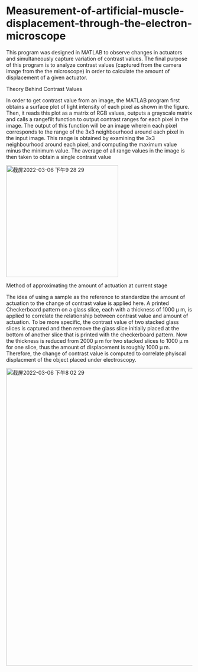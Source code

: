 # Measurement-of-artificial-muscle-displacement-through-the-electron-microscope
This program was designed in MATLAB to observe changes in actuators and simultaneously capture variation of contrast values. 
The final purpose of this program is to analyze contrast values (captured from the camera image from the the microscope) in order to 
calculate the amount of displacement of a given actuator.


Theory Behind Contrast Values

In order to get contrast value from an image, the MATLAB program first obtains a surface plot of light intensity of each pixel as shown in the figure. 
Then, it reads this plot as a matrix of RGB values, outputs a grayscale matrix and calls a rangefilt function to output contrast ranges for each pixel in the image. 
The output of this function will be an image wherein each pixel corresponds to the range of the 3x3 neighbourhood around each pixel in the input image. 
This range is obtained by examining the 3x3 neighbourhood around each pixel, and computing the maximum value minus the minimum value. 
The average of all range values in the image is then taken to obtain a single contrast value

<img width="303" alt="截屏2022-03-06 下午9 28 29" src="https://user-images.githubusercontent.com/89464663/156957514-1db0648b-a809-4d2e-86e5-6fca4cac86ae.png">



Method of approximating the amount of actuation at current stage

The idea of using a sample as the reference to standardize the amount of actuation to the change of contrast value is applied here.
A printed Checkerboard pattern on a glass slice, each with a thickness of 1000 μ m, is applied to correlate the relationship between contrast value and amount of actuation. 
To be more specific, the contrast value of two stacked glass slices is captured and then remove the glass slice initially placed at the bottom of another slice that is printed with the checkerboard pattern. 
Now the thickness is reduced from 2000 μ m for two stacked slices to 1000 μ m for one slice, thus the amount of displacement is roughly 1000 μ m. Therefore, the change of contrast value is computed to correlate phyiscal displacment of the object placed under electroscopy.


<img width="806" alt="截屏2022-03-06 下午8 02 29" src="https://user-images.githubusercontent.com/89464663/156957456-d0a9e450-4945-4fb0-aef8-39fb69577cdf.png">
